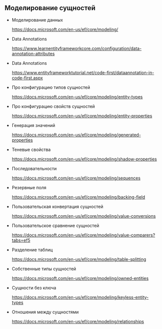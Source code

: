 ## Моделирование сущностей



- Моделирование данных

  https://docs.microsoft.com/en-us/ef/core/modeling/

- Data Annotations

  https://www.learnentityframeworkcore.com/configuration/data-annotation-attributes

- Data Annotations

  https://www.entityframeworktutorial.net/code-first/dataannotation-in-code-first.aspx

- Про конфигурацию типов сущностей

  https://docs.microsoft.com/en-us/ef/core/modeling/entity-types

- Про конфигурацию свойств сущностей

  https://docs.microsoft.com/en-us/ef/core/modeling/entity-properties

- Генерация значений

  https://docs.microsoft.com/en-us/ef/core/modeling/generated-properties

- Теневые свойства

  https://docs.microsoft.com/en-us/ef/core/modeling/shadow-properties

- Последовательности

  https://docs.microsoft.com/en-us/ef/core/modeling/sequences

- Резервные поля

  https://docs.microsoft.com/en-us/ef/core/modeling/backing-field

- Пользовательская конвертация сущностей

  https://docs.microsoft.com/en-us/ef/core/modeling/value-conversions

- Пользовательское сравнение сущностей

  https://docs.microsoft.com/en-us/ef/core/modeling/value-comparers?tabs=ef5

- Разделение таблиц

  https://docs.microsoft.com/en-us/ef/core/modeling/table-splitting

- Собственные типы сущностей

  https://docs.microsoft.com/en-us/ef/core/modeling/owned-entities

- Сущности без ключа

  https://docs.microsoft.com/en-us/ef/core/modeling/keyless-entity-types

- Отношения между сущностями

  https://docs.microsoft.com/en-us/ef/core/modeling/relationships